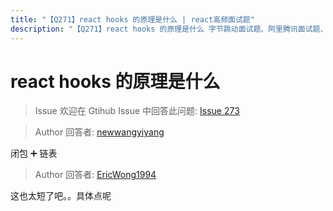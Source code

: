 ```yaml
---
title: "【Q271】react hooks 的原理是什么 | react高频面试题"
description: "【Q271】react hooks 的原理是什么 字节跳动面试题、阿里腾讯面试题、美团小米面试题。"
---
```


# react hooks 的原理是什么

> Issue
> 欢迎在 Gtihub Issue 中回答此问题: [Issue 273](https://github.com/shfshanyue/Daily-Question/issues/273)

> Author
> 回答者: [newwangyiyang](https://github.com/newwangyiyang)

闭包 ➕ 链表

> Author
> 回答者: [EricWong1994](https://github.com/EricWong1994)

>

这也太短了吧。。具体点呢
